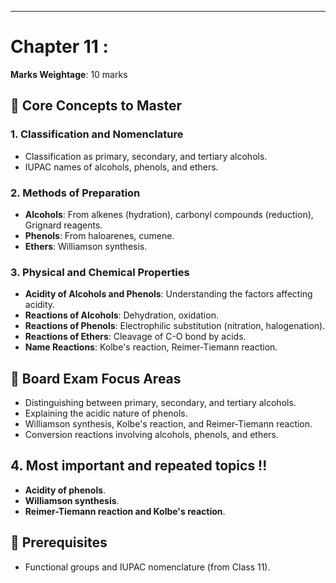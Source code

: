 
---

# Chapter 11 :
**Marks Weightage**: 10 marks

## 🎯 Core Concepts to Master

### 1. Classification and Nomenclature
- Classification as primary, secondary, and tertiary alcohols.
- IUPAC names of alcohols, phenols, and ethers.

### 2. Methods of Preparation
- **Alcohols**: From alkenes (hydration), carbonyl compounds (reduction), Grignard reagents.
- **Phenols**: From haloarenes, cumene.
- **Ethers**: Williamson synthesis.

### 3. Physical and Chemical Properties
- **Acidity of Alcohols and Phenols**: Understanding the factors affecting acidity.
- **Reactions of Alcohols**: Dehydration, oxidation.
- **Reactions of Phenols**: Electrophilic substitution (nitration, halogenation).
- **Reactions of Ethers**: Cleavage of C-O bond by acids.
- **Name Reactions**: Kolbe's reaction, Reimer-Tiemann reaction.

## 📝 Board Exam Focus Areas
- Distinguishing between primary, secondary, and tertiary alcohols.
- Explaining the acidic nature of phenols.
- Williamson synthesis, Kolbe's reaction, and Reimer-Tiemann reaction.
- Conversion reactions involving alcohols, phenols, and ethers.

## 4. Most important and repeated topics !!
- **Acidity of phenols**.
- **Williamson synthesis**.
- **Reimer-Tiemann reaction and Kolbe's reaction**.


## 🔗 Prerequisites
- Functional groups and IUPAC nomenclature (from Class 11).